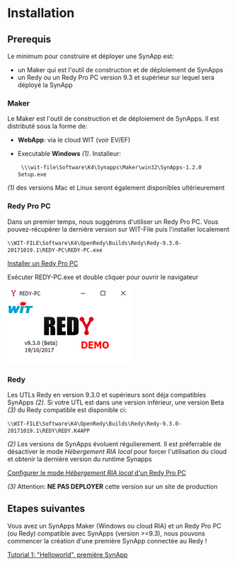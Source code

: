 # Installation

## Prerequis

Le minimum pour construire et déployer une SynApp est:
* un Maker qui est l'outil de construction et de déploiement de SynApps
* un Redy ou un Redy Pro PC version 9.3 et supérieur sur lequel sera déployé la SynApp

### Maker

Le Maker est l'outil de construction et de déploiement de SynApps. Il est distributé sous la forme de:
* **WebApp**: via le cloud WIT (voir EV/EF)

* Executable **Windows** *(1)*. Installeur:
    ```
     \\\wit-file\Software\K4\Synapps\Maker\win32\SynApps-1.2.0 Setup.exe 
    ```

*(1)* des versions Mac et Linux seront également disponibles ultérieurement

### Redy Pro PC 

Dans un premier temps, nous suggérons d'utiliser un Redy Pro PC. Vous pouvez-récupérer la dernière version sur WIT-File puis l'installer localement
```
\\WIT-FILE\Software\K4\OpenRedy\Builds\Redy\Redy-9.3.0-20171019.1\REDY-PC\REDY-PC.exe
```
[Installer un Redy Pro PC](installRedyProPC.md)

Exécuter REDY-PC.exe et double cliquer pour ouvrir le navigateur

![RedyProPC](assets/RedyProPCexe.PNG)

### Redy

Les UTLs Redy en version 9.3.0 et supérieurs sont déja compatibles SynApps *(2)*.
Si votre UTL est dans une version inférieur, une version Beta *(3)* du Redy compatible est disponible ci:
```
\\WIT-FILE\Software\K4\OpenRedy\Builds\Redy\Redy-9.3.0-20171019.1\REDY\REDY.K4APP
```
*(2)* Les versions de SynApps évoluent régulierement. Il est préferrable de désactiver le mode *Hébergement RIA local* pour forcer l'utilisation du cloud et obtenir la dernière version du runtime Synapps

[Configurer le mode *Hébergement RIA local* d'un Redy Pro PC](configureRedyProPC.md)

*(3)* Attention: **NE PAS DEPLOYER** cette version sur un site de production

## Etapes suivantes

Vous avez un SynApps Maker (Windows ou cloud RIA) et un Redy Pro PC (ou Redy) compatible avec SynApps (version >=9.3), nous pouvons commencer la création d'une première SynApp connectée au Redy !

[Tutorial 1: "Helloworld", première SynApp](tutos/tuto01Helloworld.md)